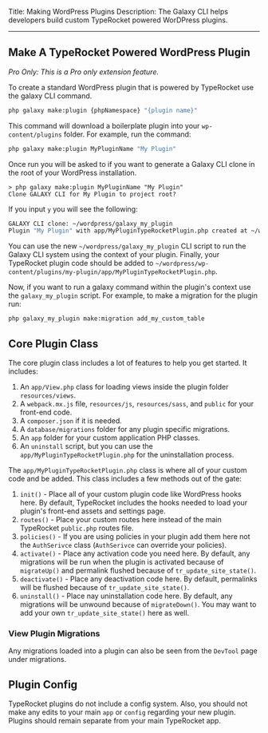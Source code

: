 Title: Making WordPress Plugins
Description: The Galaxy CLI helps developers build custom TypeRocket powered WorDPress plugins.

---

## Make A TypeRocket Powered WordPress Plugin

*Pro Only: This is a Pro only extension feature.*

To create a standard WordPress plugin that is powered by TypeRocket use the galaxy CLI command.

```bash
php galaxy make:plugin {phpNamespace} "{plugin name}"
```

This command will download a boilerplate plugin into your `wp-content/plugins` folder. For example, run the command:

```bash
php galaxy make:plugin MyPluginName "My Plugin"
```

Once run you will be asked to if you want to generate a Galaxy CLI clone in the root of your WordPress installation.

```
> php galaxy make:plugin MyPluginName "My Plugin"
Clone GALAXY CLI for My Plugin to project root?
```

If you input `y` you will see the following:

```bash
GALAXY CLI clone: ~/wordpress/galaxy_my_plugin
Plugin "My Plugin" with app/MyPluginTypeRocketPlugin.php created at ~/wordpress/wp-content/plugins/my-plugin
```

You can use the new `~/wordpress/galaxy_my_plugin` CLI script to run the Galaxy CLI system using the context of your plugin. Finally, your TypeRocket plugin code should be added to `~/wordpress/wp-content/plugins/my-plugin/app/MyPluginTypeRocketPlugin.php`.

Now, if you want to run a galaxy command within the plugin's context use the `galaxy_my_plugin` script. For example, to make a migration for the plugin run:

```bash
php galaxy_my_plugin make:migration add_my_custom_table
```

## Core Plugin Class

The core plugin class includes a lot of features to help you get started. It includes:

1. An `app/View.php` class for loading views inside the plugin folder `resources/views`.
2. A `webpack.mx.js` file, `resources/js`, `resources/sass`, and `public` for your front-end code.
3. A `composer.json` if it is needed.
4. A `database/migrations` folder for any plugin specific migrations.
5. An `app` folder for your custom application PHP classes.
6. An `uninstall` script, but you can use the `app/MyPluginTypeRocketPlugin.php` for the uninstallation process.

The `app/MyPluginTypeRocketPlugin.php` class is where all of your custom code and be added. This class includes a few methods out of the gate:

1. `init()` - Place all of your custom plugin code like WordPress hooks here. By default, TypeRocket includes the hooks needed to load your plugin's front-end assets and settings page.
2. `routes()` - Place your custom routes here instead of the main TypeRocket `public.php` routes file.
3. `policies()` - If you are using policies in your plugin add them here not the `AuthSerivce` class (`AuthSerivce` can override your policies).
4. `activate()` - Place any activation code you need here. By default, any migrations will be run when the plugin is activated because of `migrateUp()` and permalink flushed because of `tr_update_site_state()`.
5. `deactivate()` - Place any deactivation code here. By default, permalinks will be flushed because of `tr_update_site_state()`.
6. `uninstall()` - Place nay uninstallation code here. By default, any migrations will be unwound because of `migrateDown()`. You may want to add your own `tr_update_site_state()` here as well.

### View Plugin Migrations

Any migrations loaded into a plugin can also be seen from the `DevTool` page under migrations.

## Plugin Config

TypeRocket plugins do not include a config system. Also, you should not make any edits to your main `app` or `config` regarding your new plugin. Plugins should remain separate from your main TypeRocket app.